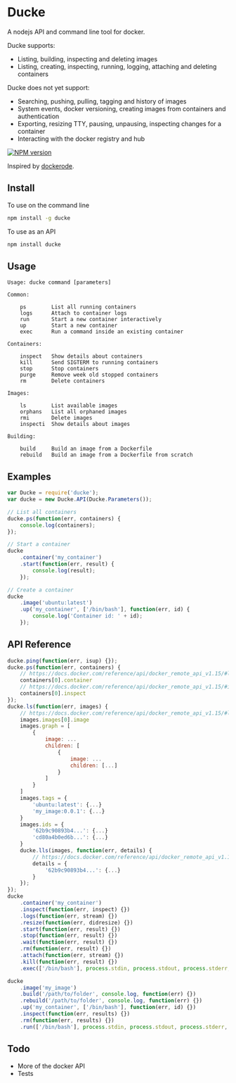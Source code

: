 # Ducke

A nodejs API and command line tool for docker.

Ducke supports:
- Listing, building, inspecting and deleting images
- Listing, creating, inspecting, running, logging, attaching and deleting containers

Ducke does not yet support:
- Searching, pushing, pulling, tagging and history of images
- System events, docker versioning, creating images from containers and authentication
- Exporting, resizing TTY, pausing, unpausing, inspecting changes for a container
- Interacting with the docker registry and hub

[![NPM version](https://badge.fury.io/js/ducke.svg)](http://badge.fury.io/js/ducke)

Inspired by [dockerode](https://github.com/apocas/dockerode/).

## Install

To use on the command line

```sh
npm install -g ducke
```

To use as an API

```sh
npm install ducke
```

## Usage

```
Usage: ducke command [parameters]

Common:

    ps        List all running containers
    logs      Attach to container logs
    run       Start a new container interactively
    up        Start a new container
    exec      Run a command inside an existing container

Containers:

    inspect   Show details about containers
    kill      Send SIGTERM to running containers
    stop      Stop containers
    purge     Remove week old stopped containers
    rm        Delete containers

Images:

    ls        List available images
    orphans   List all orphaned images
    rmi       Delete images
    inspecti  Show details about images

Building:

    build     Build an image from a Dockerfile
    rebuild   Build an image from a Dockerfile from scratch
```

## Examples

```js
var Ducke = require('ducke');
var ducke = new Ducke.API(Ducke.Parameters());

// List all containers
ducke.ps(function(err, containers) {
    console.log(containers);
});

// Start a container
ducke
    .container('my_container')
    .start(function(err, result) {
        console.log(result);
    });

// Create a container
ducke
    .image('ubuntu:latest')
    .up('my_container', ['/bin/bash'], function(err, id) {
        console.log('Container id: ' + id);
    });
```

## API Reference

```js
ducke.ping(function(err, isup) {});
ducke.ps(function(err, containers) {
    // https://docs.docker.com/reference/api/docker_remote_api_v1.15/#list-containers
    containers[0].container
    // https://docs.docker.com/reference/api/docker_remote_api_v1.15/#inspect-a-container
    containers[0].inspect
});
ducke.ls(function(err, images) {
    // https://docs.docker.com/reference/api/docker_remote_api_v1.15/#list-images
    images.images[0].image
    images.graph = [
        {
            image: ...
            children: [
                {
                    image: ...
                    children: [...]
                }
            ]
        }
    ]
    images.tags = {
        'ubuntu:latest': {...}
        'my_image:0.0.1': {...}
    }
    images.ids = {
        '62b9c90893b4...': {...}
        'cd80a4b0ed6b...': {...}
    }
    ducke.lls(images, function(err, details) {
        // https://docs.docker.com/reference/api/docker_remote_api_v1.15/#inspect-an-image
        details = {
            '62b9c90893b4...': {...}
        }
    });
});
ducke
    .container('my_container')
    .inspect(function(err, inspect) {})
    .logs(function(err, stream) {})
    .resize(function(err, didresize) {})
    .start(function(err, result) {})
    .stop(function(err, result) {})
    .wait(function(err, result) {})
    .rm(function(err, result) {})
    .attach(function(err, stream) {})
    .kill(function(err, result) {})
    .exec(['/bin/bash'], process.stdin, process.stdout, process.stderr, function(err, code) {});

ducke
    .image('my_image')
    .build('/path/to/folder', console.log, function(err) {})
    .rebuild('/path/to/folder', console.log, function(err) {})
    .up('my_container', ['/bin/bash'], function(err, id) {})
    .inspect(function(err, results) {})
    .rm(function(err, results) {})
    .run(['/bin/bash'], process.stdin, process.stdout, process.stderr, function(err, code) {})
```

## Todo

- More of the docker API
- Tests
